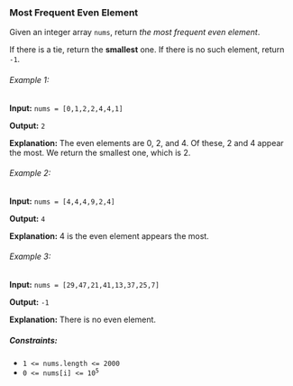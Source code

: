 <h3>Most Frequent Even Element</h3>

<p>Given an integer array <code>nums</code>, return <i>the most frequent even element</i>.</p>
<p>If there is a tie, return the <b>smallest</b> one. If there is no such element, return <code>-1</code>.</p>

<h6>Example 1:</h6>
<p><b>Input:</b> <code>nums = [0,1,2,2,4,4,1]</code></p>
<p><b>Output:</b> <code>2</code></p>
<p><b>Explanation:</b> The even elements are 0, 2, and 4. Of these, 2 and 4 appear the most. We return the smallest one, which is 2.</p>

<h6>Example 2:</h6>
<p><b>Input:</b> <code>nums = [4,4,4,9,2,4]</code></p>
<p><b>Output:</b> <code>4</code></p>
<p><b>Explanation:</b> 4 is the even element appears the most.</p>

<h6>Example 3:</h6>
<p><b>Input:</b> <code>nums = [29,47,21,41,13,37,25,7]</code></p>
<p><b>Output:</b> <code>-1</code></p>
<p><b>Explanation:</b> There is no even element.</p>

<h5>Constraints:</h5>
<ul>
    <li><code>1 <= nums.length <= 2000</code></li>
    <li><code>0 <= nums[i] <= 10<sup>5</sup></code></li>
</ul>
